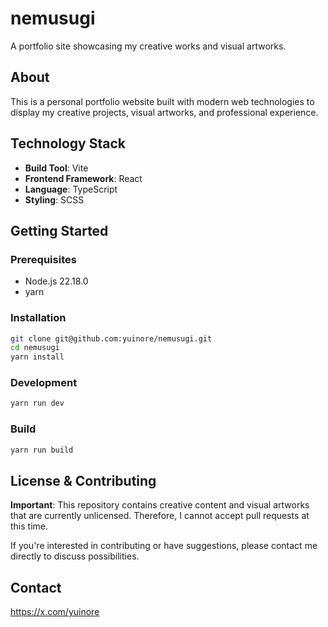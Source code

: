 # nemusugi

A portfolio site showcasing my creative works and visual artworks.

## About

This is a personal portfolio website built with modern web technologies to display my creative projects, visual artworks, and professional experience.

## Technology Stack

- **Build Tool**: Vite
- **Frontend Framework**: React
- **Language**: TypeScript
- **Styling**: SCSS

## Getting Started

### Prerequisites

- Node.js 22.18.0
- yarn

### Installation

```bash
git clone git@github.com:yuinore/nemusugi.git
cd nemusugi
yarn install
```

### Development

```bash
yarn run dev
```

### Build

```bash
yarn run build
```

## License & Contributing

**Important**: This repository contains creative content and visual artworks that are currently unlicensed. Therefore, I cannot accept pull requests at this time.

If you're interested in contributing or have suggestions, please contact me directly to discuss possibilities.

## Contact

https://x.com/yuinore
